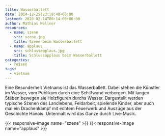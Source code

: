 ```yaml
---
title: Wasserballett
date: 2014-12-25T23:59:48+00:00
lastmod: 2020-02-14T00:14:09+00:00
author: Mathias Wellner
resources:
  - name: szene
    src: szene.jpg
    title: Szene beim Wasserballett
  - name: applaus
    src: schlussapplaus.jpg
    title: Schlussapplaus beim Wasserballett
categories:
  - reisen
tags:
  - vietnam
---
```

Eine Besonderheit Vietnams ist das Wasserballett. Dabei stehen die Künstler im Wasser, vom Publikum durch eine Schilfwand verborgen. Mit langen Stäben bewegen sie Holzfiguren durchs Wasser. Dargestellt werden typische Szenen des Landlebens, Feldarbeit, spielende Kinder, aber auch mal ein Drachenkampf mit echtem Feuerwerk und Auszüge aus der Geschichte Hanois. Untermalt wird das Ganze durch Live-Musik. 
<!--more-->

{{< responsive-image name="szene" >}}
{{< responsive-image name="applaus" >}}